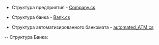 

- Структура предприятия - [Company.cs](https://github.com/dmtmlv/-11-1/blob/main/C%23/LAB2/Company.cs)

- Структура банка - [Bank.cs](https://github.com/dmtmlv/-11-1/blob/main/C%23/LAB2/Bank.cs)

- Структура автоматизированного банкомата - [automated_ATM.cs](https://github.com/dmtmlv/-11-1/blob/main/C%23/LAB2/automated_ATM.cs)



-- Структура Банка:
